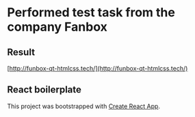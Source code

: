 # Performed test task from the company Fanbox

## Result
[http://funbox-qt-htmlcss.tech/](http://funbox-qt-htmlcss.tech/)

## React boilerplate
This project was bootstrapped with [Create React App](https://github.com/facebookincubator/create-react-app).

